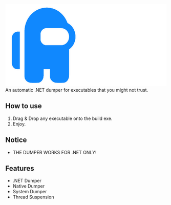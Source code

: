 <img src="https://raw.githubusercontent.com/Zebratic/NoSussyExe/main/banner.png" width="512" height="256" />
An automatic .NET dumper for executables that you might not trust.

## How to use
1. Drag & Drop any executable onto the build exe.
2. Enjoy.

## Notice
- THE DUMPER WORKS FOR .NET ONLY!

## Features
- .NET Dumper
- Native Dumper
- System Dumper
- Thread Suspension
